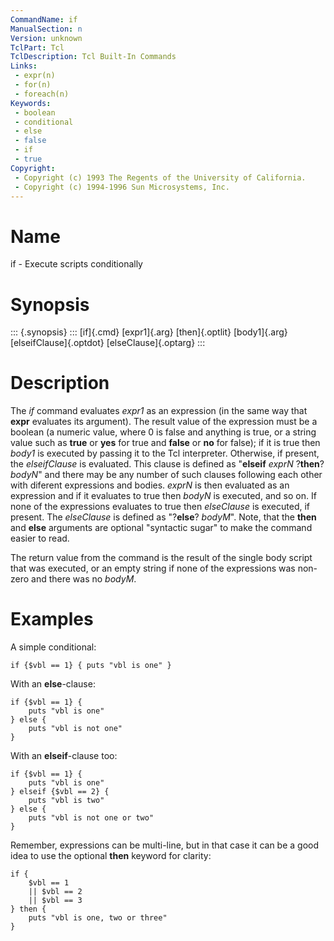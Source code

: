 ```yaml
---
CommandName: if
ManualSection: n
Version: unknown
TclPart: Tcl
TclDescription: Tcl Built-In Commands
Links:
 - expr(n)
 - for(n)
 - foreach(n)
Keywords:
 - boolean
 - conditional
 - else
 - false
 - if
 - true
Copyright:
 - Copyright (c) 1993 The Regents of the University of California.
 - Copyright (c) 1994-1996 Sun Microsystems, Inc.
---
```


# Name

if - Execute scripts conditionally

# Synopsis

::: {.synopsis} :::
[if]{.cmd} [expr1]{.arg} [then]{.optlit} [body1]{.arg} [elseifClause]{.optdot} [elseClause]{.optarg}
:::

# Description

The *if* command evaluates *expr1* as an expression (in the same way that **expr** evaluates its argument).  The result value of the expression must be a boolean (a numeric value, where 0 is false and anything is true, or a string value such as **true** or **yes** for true and **false** or **no** for false); if it is true then *body1* is executed by passing it to the Tcl interpreter. Otherwise, if present, the *elseifClause* is evaluated. This clause is defined as "**elseif** *exprN* ?**then**? *bodyN*" and there may be any number of such clauses following each other with diferent expressions and bodies. *exprN* is then evaluated as an expression and if it evaluates to true then *bodyN* is executed, and so on. If none of the expressions evaluates to true then *elseClause* is executed, if present. The *elseClause* is defined as "?**else**? *bodyM*". Note, that the **then** and **else** arguments are optional "syntactic sugar" to make the command easier to read.

The return value from the command is the result of the single body script that was executed, or an empty string if none of the expressions was non-zero and there was no *bodyM*.

# Examples

A simple conditional:

```
if {$vbl == 1} { puts "vbl is one" }
```

With an **else**-clause:

```
if {$vbl == 1} {
    puts "vbl is one"
} else {
    puts "vbl is not one"
}
```

With an **elseif**-clause too:

```
if {$vbl == 1} {
    puts "vbl is one"
} elseif {$vbl == 2} {
    puts "vbl is two"
} else {
    puts "vbl is not one or two"
}
```

Remember, expressions can be multi-line, but in that case it can be a good idea to use the optional **then** keyword for clarity:

```
if {
    $vbl == 1
    || $vbl == 2
    || $vbl == 3
} then {
    puts "vbl is one, two or three"
}
```

